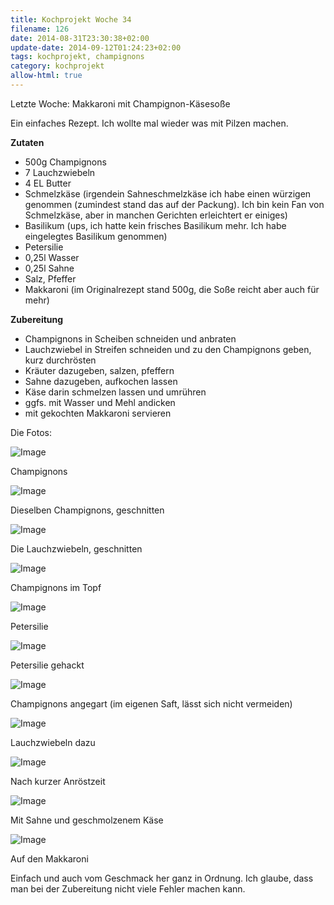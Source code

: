 ```yaml
---
title: Kochprojekt Woche 34
filename: 126
date: 2014-08-31T23:30:38+02:00
update-date: 2014-09-12T01:24:23+02:00
tags: kochprojekt, champignons
category: kochprojekt
allow-html: true
---
```


<p>Letzte Woche: Makkaroni mit Champignon-Käsesoße</p>

<p>Ein einfaches Rezept. Ich wollte mal wieder was mit Pilzen machen.</p>

<p><strong>Zutaten</strong></p>

<ul>
<li>500g Champignons</li>

<li>7 Lauchzwiebeln</li>

<li>4 EL Butter</li>

<li>Schmelzkäse (irgendein Sahneschmelzkäse ich habe einen würzigen genommen (zumindest stand das auf der Packung). Ich bin kein Fan von Schmelzkäse, aber in manchen Gerichten erleichtert er einiges)</li>

<li>Basilikum (ups, ich hatte kein frisches Basilikum mehr. Ich habe eingelegtes Basilikum genommen)</li>

<li>Petersilie</li>

<li>0,25l Wasser</li>

<li>0,25l Sahne</li>

<li>Salz, Pfeffer</li>

<li>Makkaroni (im Originalrezept stand 500g, die Soße reicht aber auch für mehr)</li>
</ul>

<p><strong>Zubereitung</strong></p>

<ul>
<li>Champignons in Scheiben schneiden und anbraten</li>

<li>Lauchzwiebel in Streifen schneiden und zu den Champignons geben, kurz durchrösten</li>

<li>Kräuter dazugeben, salzen, pfeffern</li>

<li>Sahne dazugeben, aufkochen lassen</li>

<li>Käse darin schmelzen lassen und umrühren</li>

<li>ggfs. mit Wasser und Mehl andicken</li>

<li>mit gekochten Makkaroni servieren</li>
</ul>

<p>Die Fotos:</p>

<p><img src="/hosted_files/336/download" alt="Image"></p>

<p>Champignons</p>

<p><img src="/hosted_files/337/download" alt="Image"></p>

<p>Dieselben Champignons, geschnitten</p>

<p><img src="/hosted_files/338/download" alt="Image"></p>

<p>Die Lauchzwiebeln, geschnitten</p>

<p><img src="/hosted_files/339/download" alt="Image"></p>

<p>Champignons im Topf</p>

<p><img src="/hosted_files/340/download" alt="Image"></p>

<p>Petersilie</p>

<p><img src="/hosted_files/341/download" alt="Image"></p>

<p>Petersilie gehackt</p>

<p><img src="/hosted_files/342/download" alt="Image"></p>

<p>Champignons angegart (im eigenen Saft, lässt sich nicht vermeiden)</p>

<p><img src="/hosted_files/343/download" alt="Image"></p>

<p>Lauchzwiebeln dazu</p>

<p><img src="/hosted_files/344/download" alt="Image"></p>

<p>Nach kurzer Anröstzeit</p>

<p><img src="/hosted_files/345/download" alt="Image"></p>

<p>Mit Sahne und geschmolzenem Käse</p>

<p><img src="/hosted_files/346/download" alt="Image"></p>

<p>Auf den Makkaroni</p>

<p>Einfach und auch vom Geschmack her ganz in Ordnung. Ich glaube, dass man bei der Zubereitung nicht viele Fehler machen kann.</p>


